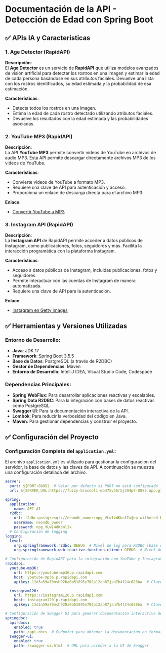 # Documentación de la API - Detección de Edad con Spring Boot

## ✅ **APIs IA y Características**

### 1. **Age Detector (RapidAPI)**  
**Descripción**:  
El **Age Detector** es un servicio de **RapidAPI** que utiliza modelos avanzados de visión artificial para detectar los rostros en una imagen y estimar la edad de cada persona basándose en sus atributos faciales. Devuelve una lista con los rostros identificados, su edad estimada y la probabilidad de esa estimación.

**Características**:
- Detecta todos los rostros en una imagen.
- Estima la edad de cada rostro detectado utilizando atributos faciales.
- Devuelve los resultados con la edad estimada y las probabilidades asociadas.

### 2. **YouTube MP3 (RapidAPI)**  
**Descripción**:  
La API **YouTube MP3** permite convertir videos de YouTube en archivos de audio MP3. Esta API permite descargar directamente archivos MP3 de los videos de YouTube.

**Características**:
- Convierte videos de YouTube a formato MP3.
- Requiere una clave de API para autenticación y acceso.
- Proporciona un enlace de descarga directa para el archivo MP3.

**Enlace**:  
- [Convertir YouTube a MP3](https://youtubedownload.minitool.com/youtube/upload-mp3-to-youtube.html)

### 3. **Instagram API (RapidAPI)**  
**Descripción**:  
La **Instagram API** de RapidAPI permite acceder a datos públicos de Instagram, como publicaciones, fotos, seguidores y más. Facilita la interacción programática con la plataforma Instagram.

**Características**:
- Acceso a datos públicos de Instagram, incluidas publicaciones, fotos y seguidores.
- Permite interactuar con las cuentas de Instagram de manera automatizada.
- Requiere una clave de API para la autenticación.

**Enlace**:  
- [Instagram en Getty Images](https://www.gettyimages.com/photos/instagram)

## ✅ **Herramientas y Versiones Utilizadas**

### **Entorno de Desarrollo**:
- **Java**: JDK 17
- **Framework**: Spring Boot 3.5.5
- **Base de Datos**: PostgreSQL (a través de R2DBC)
- **Gestor de Dependencias**: Maven
- **Entorno de Desarrollo**: IntelliJ IDEA, Visual Studio Code, Codespace

### **Dependencias Principales**:
- **Spring WebFlux**: Para desarrollar aplicaciones reactivas y escalables.
- **Spring Data R2DBC**: Para la integración con bases de datos reactivas como PostgreSQL.
- **Swagger UI**: Para la documentación interactiva de la API.
- **Lombok**: Para reducir la verbosidad del código en Java.
- **Maven**: Para gestionar dependencias y construir el proyecto.

## ✅ **Configuración del Proyecto**

### Configuración Completa del `application.yml`:
El archivo `application.yml` es utilizado para gestionar la configuración del servidor, la base de datos y las claves de API. A continuación se muestra una configuración detallada del archivo.

```yaml
server:
  port: ${PORT:8085}  # Valor por defecto si PORT no está configurado
  url: ${SERVER_URL:https://fuzzy-broccoli-wp475v45r5j394p7-8085.app.github.dev}  # Valor por defecto si SERVER_URL no está configurado

spring:
  application:
    name: API-AI
  r2dbc:
    url: r2dbc:postgresql://neondb_owner:npg_VLw14dKbnlIx@ep-withered-bird-aca8elbd-pooler.sa-east-1.aws.neon.tech/apiai?sslmode=require&channel_binding=require
    username: neondb_owner
    password: npg_VLw14dKbnlIx
  # Configuración de logging
logging:
  level:
    org.springframework.r2dbc: DEBUG  # Nivel de log para R2DBC (base de datos reactiva)
    org.springframework.web.reactive.function.client: DEBUG  # Nivel de log para las solicitudes de cliente WebFlux

# Configuración de RapidAPI para la integración con YouTube y Instagram
rapidapi:
  youtube-mp36:
    url: https://youtube-mp36.p.rapidapi.com
    host: youtube-mp36.p.rapidapi.com
    apikey: 11d5a59a70msh928a6b51895e702p12ab87jsn7b4f24c628ba  # Clave API para YouTube MP3

  instagram120:
    url: https://instagram120.p.rapidapi.com
    host: instagram120.p.rapidapi.com
    apikey: 11d5a59a70msh928a6b51895e702p12ab87jsn7b4f24c628ba  # Clave API para Instagram

# Configuración de Swagger UI para generar documentación interactiva de la API
springdoc:
  api-docs:
    enabled: true
    path: /api-docs  # Endpoint para obtener la documentación en formato JSON
  swagger-ui:
    enabled: true
    path: /swagger-ui.html  # URL para acceder a la UI de Swagger
